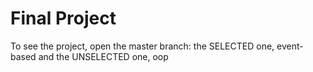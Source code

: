 # Final Project
To see the project, open the master branch: the SELECTED one, event-based and the UNSELECTED one, oop

